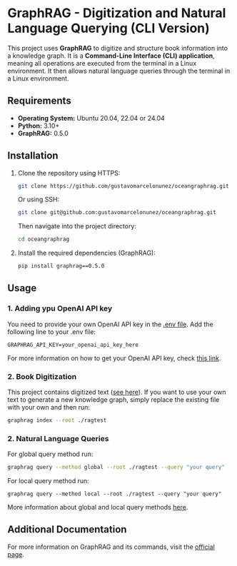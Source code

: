 # GraphRAG - Digitization and Natural Language Querying (CLI Version)

This project uses **GraphRAG** to digitize and structure book information into a knowledge graph. It is a **Command-Line Interface (CLI) application**, meaning all operations are executed from the terminal in a Linux environment. It then allows natural language queries through the terminal in a Linux environment.

## Requirements

- **Operating System:** Ubuntu 20.04, 22.04 or 24.04
- **Python:** 3.10+
- **GraphRAG:** 0.5.0
  
## Installation

1. Clone the repository using HTTPS:
   ```bash
   git clone https://github.com/gustavomarcelonunez/oceangraphrag.git
   ```
   Or using SSH:
   ```bash
   git clone git@github.com:gustavomarcelonunez/oceangraphrag.git
   ```
   Then navigate into the project directory:
   ```bash
   cd oceangraphrag
   ```

2. Install the required dependencies (GraphRAG):
   ```bash
   pip install graphrag==0.5.0
   ```

## Usage

### 1. Adding ypu OpenAI API key
You need to provide your own OpenAI API key in the [.env file](https://github.com/gustavomarcelonunez/oceangraphrag/blob/main/ragtest/.env).
Add the following line to your .env file:
```
GRAPHRAG_API_KEY=your_openai_api_key_here  
```
For more information on how to get your OpenAI API key, check [this link](https://platform.openai.com/api-keys).

### 2. Book Digitization

This project contains digitized text ([see here](https://github.com/gustavomarcelonunez/oceangraphrag/blob/main/ragtest/input/resumen.txt)). If you want to use your own text to generate a new knowledge graph, simply replace the existing file with your own and then run:
```bash
graphrag index --root ./ragtest
```

### 2. Natural Language Queries

For global query method run:
```bash
graphrag query --method global --root ./ragtest --query "your query"
```

For local query method run:
```
graphrag query --method local --root ./ragtest --query "your query"
```
More information about global and local query methods [here](https://microsoft.github.io/graphrag/query/overview/).

## Additional Documentation

For more information on GraphRAG and its commands, visit the [official page](https://microsoft.github.io/graphrag/).

